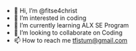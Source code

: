 - 👋 Hi, I’m @fitse4christ
- 👀 I’m interested in coding
- 🌱 I’m currently learning ALX SE Program
- 💞️ I’m looking to collaborate on Coding
- 📫 How to reach me tfistum@gmail.com

<!---
fitse4christ/fitse4christ is a ✨ special ✨ repository because its `README.md` (this file) appears on your GitHub profile.
You can click the Preview link to take a look at your changes.
--->
